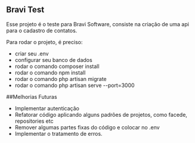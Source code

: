 ## Bravi Test

Esse projeto é o teste para Bravi Software, consiste na criação de uma api para o cadastro de contatos.

Para rodar o projeto, é preciso: 
- criar seu .env
- configurar seu banco de dados
- rodar o comando composer install
- rodar o comando npm install
- rodar o comando php artisan migrate
- rodar o comando php artisan serve --port=3000

##Melhorias Futuras

- Implementar autenticação
- Refatorar código aplicando alguns padrões de projetos, como facede, repositories etc
- Remover algumas partes fixas do código e colocar no .env
- Implementar o tratamento de erros.
